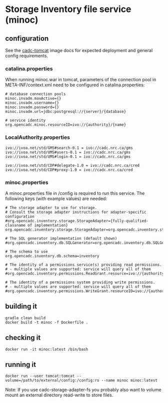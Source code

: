 # Storage Inventory file service (minoc)

## configuration
See the <a href="https://github.com/opencadc/docker-base/tree/master/cadc-tomcat">cadc-tomcat</a> image docs 
for expected deployment and general config requirements.

### catalina.properties
When running minoc.war in tomcat, parameters of the connection pool in META-INF/context.xml need
to be configured in catalina.properties:
```
# database connection pools
minoc.invadm.maxActive={}
minoc.invadm.username={}
minoc.invadm.password={}
minoc.invadm.url=jdbc:postgresql://{server}/{database}

# service identity
org.opencadc.minoc.resourceID=ivo://{authority}/{name}
```

### LocalAuthority.properties
```
ivo://ivoa.net/std/GMS#search-0.1 = ivo://cadc.nrc.ca/gms           
ivo://ivoa.net/std/UMS#users-0.1 = ivo://cadc.nrc.ca/gms    
ivo://ivoa.net/std/UMS#login-0.1 = ivo://cadc.nrc.ca/gms           

ivo://ivoa.net/std/CDP#delegate-1.0 = ivo://cadc.nrc.ca/cred
ivo://ivoa.net/std/CDP#proxy-1.0 = ivo://cadc.nrc.ca/cred
```

### minoc.properties
A minoc.properties file in /config is required to run this service.  The following keys (with example values) are needed:

```
# The storage adapter to use for storage.
# Consult the storage adapter instructions for adapter-specific configuration
#org.opencadc.inventory.storage.StorageAdapter={fully-qualified-classname of implementation}
org.opencadc.inventory.storage.StorageAdapter=org.opencadc.inventory.storage.fs.FileSystemStorageAdapter

# The SQL generator implementation (default shown)
#org.opencadc.inventory.db.SQLGenerator=org.opencadc.inventory.db.SQLGenerator

# The schema to use
org.opencadc.inventory.db.schema=inventory

# The identity of a permissions service(s) providing read permissions. 
# - multiple values are supported: service will query all of them
#org.opencadc.inventory.permissions.ReadGrant.resource=ivo://{authority}/{name}

# The identity of a permissions system providing write permissions. 
# - multiple values are supported: service will query all of them 
#org.opencadc.inventory.permissions.WriteGrant.resourceID=ivo://{authority}/{name}
```

## building it
```
gradle clean build
docker build -t minoc -f Dockerfile .
```

## checking it
```
docker run -it minoc:latest /bin/bash
```

## running it
```
docker run --user tomcat:tomcat --volume=/path/to/external/config:/config:ro --name minoc minoc:latest
```
Note: If you use cadc-storage-adapter-fs you probably also want to volume mount an external directory 
read-write to store files.

